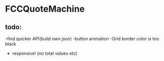 # FCCQuoteMachine

## todo:
-find quicker API(build own json)
-button animation
-Grid border color is too black
- responsive! (no total values etc)

